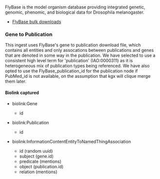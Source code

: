 FlyBase is the model organism database providing integrated genetic, genomic, phenomic, and biological data for Drosophila melanogaster.

* [FlyBase bulk downloads](http://flybase.org/downloads/bulkdata)

### Gene to Publication

This ingest uses FlyBase's gene to publication download file, which contains all entities and only assocations between publications and genes that are denoted in some way in the publication. We have selected to use a consistent high level term for 'publication' (IAO:0000311) as it is heterogeneous mix of publication types being referenced. We have also opted to use the FlyBase_publication_id for the publication node if PubMed_id is not available, on the assumption that kgx will clique merge them later.

#### Biolink captured

* biolink:Gene
    * id

* biolink:Publication
    * id

* biolink:InformationContentEntityToNamedThingAssociation
    * id (random uuid)
    * subject (gene.id)
    * predicate (mentions)
    * object (publication.id)
    * relation (mentions)
